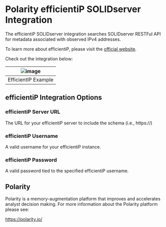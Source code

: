 # Polarity efficientiP SOLIDserver Integration

The efficientiP SOLIDserver integration searches SOLIDserver RESTFul API for metadata associated with observed IPv4 addresses.


To learn more about efficientiP, please visit the [official website](https://www.efficientip.com/).

Check out the integration below: 

| ![image](https://user-images.githubusercontent.com/22529325/86610974-0a6d3300-bf7c-11ea-850c-bb3ebdceb403.png) |
|---|
|EfficientIP Example|

## efficientiP Integration Options

### efficientiP Server URL

The URL for your efficientiP server to include the schema (i.e., https://)

### efficientiP Username

A valid username for your efficientiP instance.

### efficientiP Password

A valid password tied to the specified efficientiP username.

## Polarity

Polarity is a memory-augmentation platform that improves and accelerates analyst decision making. For more information about the Polarity platform please see:

https://polarity.io/
